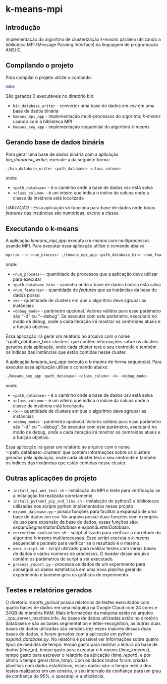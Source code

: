 # k-means-mpi

## Introdução

Implementação do algoritmo de clusterização _k-means_ paralelo utilizando a biblioteca MPI (Message Passing Interface) na linguagem de programação ANSI C.

## Compilando o projeto

Para compilar o projeto utilize o comando:
```bash
make
```

São gerados 3 executáveis no diretório bin:
* ```bin_database_writer``` - converter uma base de dados em csv em uma base de dados binária
* ```kmeans_mpi_app``` - implementação multi-processos do algoritmo _k-means_ usando  com a biblioteca MPI 
* ```kmeans_seq_app``` - implementação sequencial do algoritmo _k-means_

## Gerando base de dados binária

Para gerar uma base de dados binária com a aplicação _bin_database_writer_, execute-a da seguinte forma:
```bash
./bin_database_writer <path_database> <class_column>
```
onde:
* ```<path_database>``` - é o caminho onde a base de dados csv está salva
* ```<class_column>``` - é um inteiro que indica o índice da coluna onde a classe da instância está localizada

*LIMITAÇÃO* - Essa aplicação só funciona para base de dados onde todas _features_ das instâncias são numéricas, exceto a classe.

## Executando o k-means

A aplicação _kmeans_mpi_app_ executa o _k-means_ com multiprocessos usando MPI. Para executar essa aplicação utilize o comando abaixo:

```bash
mpirun -np <num_process> ./kmeans_mpi_app <path_database_bin> <num_features> <k> <debug_mode>
```
onde:
* ```<num_process>``` - quantidade de processos que a aplicação deve utilizar para executar
* ```<path_database_bin>``` - caminho onde a base de dados binária está salva
* ```<num_features>``` - quantidade de _features_ que as instâncias da base de dados possui
* ```<k>```  - quantidade de clusters em que o algoritmo deve agrupar as instâncias
* ```<debug_mode>``` - parâmetro opcional. Valores válidos para esse parâmetro são "-d" ou "--debug". Se executar com este parâmetro, executará no modo de debug, onde a cada iteração irá mostrar os centroides atuais e a função objetivo.

Essa aplicação irá gerar um relatório no arquivo com o nome '<path_database_bin>.clusters' que contém informações sobre os clusters gerados pela aplicação, onde cada cluster terá o seu centroide e também os índices das instâncias que estão contidas nesse cluster.

A aplicação _kmeans_seq_app_ executa o _k-means_ de forma sequencial. Para executar essa aplicação utilize o comando abaixo:

```bash
./kmeans_seq_app <path_database> <class_column> <k> <debug_mode>
```
onde:
* ```<path_database>``` - é o caminho onde a base de dados csv está salva
* ```<class_column>``` - é um inteiro que indica o índice da coluna onde a classe da instância está localizada
* ```<k>```  - quantidade de clusters em que o algoritmo deve agrupar as instâncias
* ```<debug_mode>``` - parâmetro opcional. Valores válidos para esse parâmetro são "-d" ou "--debug". Se executar com este parâmetro, executará no modo de debug, onde a cada iteração irá mostrar os centroides atuais e a função objetivo.

Essa aplicação irá gerar um relatório no arquivo com o nome '<path_database>.clusters' que contém informações sobre os clusters gerados pela aplicação, onde cada cluster terá o seu centroide e também os índices das instâncias que estão contidas nesse cluster.

## Outras aplicações do projeto

* ```install_mpi_and_test.sh``` - instalação do MPI e teste para verificação se a instalação foi realizada corretamente
* ```install_python3_pip_and_libs.sh``` - instalação do python3 e bibliotecas utilizadas nos scripts python implementados nesse projeto
* ```expand_database.py``` - possui funções para facilitar a expansão de uma base de dados em csv. No arquivo possui duas funções com exemplos de uso para expansão da base de dados, essas funções são: _expandSegmentationDatabase_ e _expandLetterDatabase_.
* ```correction_evaluation.sh``` - script utilizado para verificar a corretude do algoritmo _k-means_ multiprocessos. Esse script executa o _k-means_ sequencial e paralelo para verificar se o resultado é o mesmo.
* ```exec_script.sh``` - script utilizado para realizar testes com várias bases de dados e vários números de processos. O _header_ desse arquivo contém os parâmetros do script a ser executado.
* ```process_report.py``` - processa os dados de um experimento para conseguir os dados estatísticos em uma nova planilha geral do experimento e também gera os gráficos do experimento.

## Testes e relatórios gerados

O diretório _reports_gcloud_ possui relatórios de testes executados com quatro bases de dados em uma máquina na Google Cloud com 24 cores e 24GB de memória RAM. Mais informações da máquina estão no arquivo _cpu_server_machine.info. As bases de dados utilizadas estão no diretório databases e são as bases segmentation e letter-recognition, as outras duas bases de dados utilizadas são versões dez vezes maiores dessas duas bases de dados, e foram gerados com a aplicação em python  _expand_database.py_. No relatório é possível ver informações sobre quatro tipos de medidas de tempo: tempo gasto para realizar a leitura da base de dados (_time_in_), tempo gasto para executar o _k-means_ (_time_kmeans_), tempo gasto para escrever o relatório da aplicação (_time_report_), e por último o tempo geral (_time_total_). Com os dados brutos foram criadas planilhas com dados estatísticos, esses dados são: o tempo médio dos testes realizados em um cenário, o seu intervalo de confiança para um grau de confiança de 95%, o _speedup_, e a eficiência.
